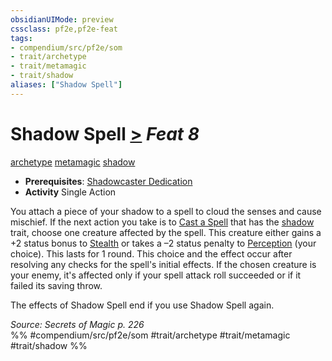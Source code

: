 ```yaml
---
obsidianUIMode: preview
cssclass: pf2e,pf2e-feat
tags:
- compendium/src/pf2e/som
- trait/archetype
- trait/metamagic
- trait/shadow
aliases: ["Shadow Spell"]
---
```

# Shadow Spell  [>](../../rules/core-rulebook/chapter-9-playing-the-game.md#Actions "Single Action") *Feat 8*  
[archetype](../../rules/traits/archetype.md)  [metamagic](../../rules/traits/metamagic.md)  [shadow](../../rules/traits/shadow.md)  

- **Prerequisites**: [Shadowcaster Dedication](shadowcaster-dedication-som.md)
- **Activity** Single Action

You attach a piece of your shadow to a spell to cloud the senses and cause mischief. If the next action you take is to [Cast a Spell](../../rules/actions/cast-a-spell.md) that has the [shadow](../../rules/traits/shadow.md) trait, choose one creature affected by the spell. This creature either gains a +2 status bonus to [Stealth](../skills.md#Stealth) or takes a –2 status penalty to [Perception](../skills.md#Perception) (your choice). This lasts for 1 round. This choice and the effect occur after resolving any checks for the spell's initial effects. If the chosen creature is your enemy, it's affected only if your spell attack roll succeeded or if it failed its saving throw.

The effects of Shadow Spell end if you use Shadow Spell again.

*Source: Secrets of Magic p. 226*  
%% #compendium/src/pf2e/som #trait/archetype #trait/metamagic #trait/shadow %%